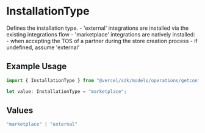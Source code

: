 # InstallationType

Defines the installation type. - 'external' integrations are installed via the existing integrations flow - 'marketplace' integrations are natively installed: - when accepting the TOS of a partner during the store creation process - if undefined, assume 'external'

## Example Usage

```typescript
import { InstallationType } from "@vercel/sdk/models/operations/getconfigurations.js";

let value: InstallationType = "marketplace";
```

## Values

```typescript
"marketplace" | "external"
```
